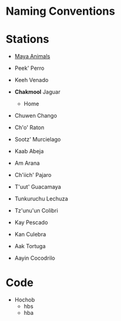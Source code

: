 # Naming Conventions

# Stations

- [Maya Animals](http://www.native-languages.org/maya_animals.htm)

- Peek' Perro
- Keeh Venado
- __Chakmool__ Jaguar
  - Home
- Chuwen Chango
- Ch'o' Raton
- Sootz' Murcielago
- Kaab Abeja
- Am Arana
- Ch'iich' Pajaro
- T'uut' Guacamaya
- Tunkuruchu Lechuza  
- Tz'unu'un Colibri
- Kay Pescado
- Kan Culebra
- Aak Tortuga
- Aayin Cocodrilo

# Code

- Hochob
  - hbs
  - hba
